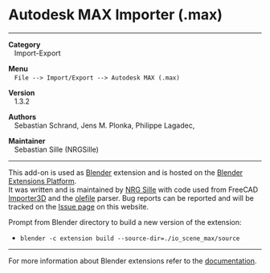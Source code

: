 # Autodesk MAX Importer (.max)


---  


**Category**  
&nbsp;&nbsp; Import-Export  

**Menu**  
&nbsp;&nbsp; `File --> Import/Export --> Autodesk MAX (.max)`  

**Version**  
&nbsp;&nbsp; 1.3.2  

**Authors**  
&nbsp;&nbsp; Sebastian Schrand, Jens M. Plonka, Philippe Lagadec,  

**Maintainer**  
&nbsp;&nbsp; Sebastian Sille (NRGSille)  

---  

This add-on is used as [Blender](https://www.blender.org) extension and is hosted on the [Blender Extensions Platform](https://extensions.blender.org/add-ons/io-scene-max).  
It was written and is maintained by [NRG Sille](https://github.com/nrgsille76) with code used from FreeCAD [Importer3D](https://github.com/jmplonka/Importer3D) and the [olefile](https://github.com/decalage2/olefile) parser. 
Bug reports can be reported and will be tracked on the [Issue page](https://github.com/nrgsille76/io_scene_max/issues) on this website. 
<br>


Prompt from Blender directory to build a new version of the extension:
* `blender -c extension build --source-dir=./io_scene_max/source`

---

For more information about Blender extensions refer to the [documentation](https://extensions.blender.org/about).
